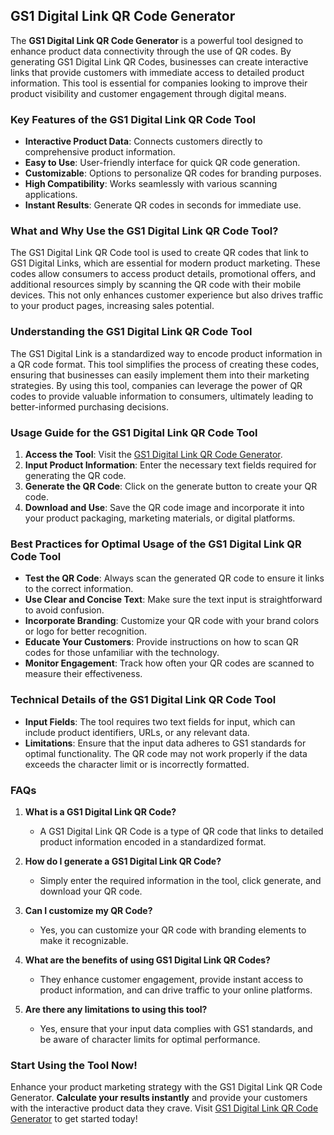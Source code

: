 ## GS1 Digital Link QR Code Generator

The **GS1 Digital Link QR Code Generator** is a powerful tool designed to enhance product data connectivity through the use of QR codes. By generating GS1 Digital Link QR Codes, businesses can create interactive links that provide customers with immediate access to detailed product information. This tool is essential for companies looking to improve their product visibility and customer engagement through digital means.

### Key Features of the GS1 Digital Link QR Code Tool

- **Interactive Product Data**: Connects customers directly to comprehensive product information.
- **Easy to Use**: User-friendly interface for quick QR code generation.
- **Customizable**: Options to personalize QR codes for branding purposes.
- **High Compatibility**: Works seamlessly with various scanning applications.
- **Instant Results**: Generate QR codes in seconds for immediate use.

### What and Why Use the GS1 Digital Link QR Code Tool?

The GS1 Digital Link QR Code tool is used to create QR codes that link to GS1 Digital Links, which are essential for modern product marketing. These codes allow consumers to access product details, promotional offers, and additional resources simply by scanning the QR code with their mobile devices. This not only enhances customer experience but also drives traffic to your product pages, increasing sales potential.

### Understanding the GS1 Digital Link QR Code Tool

The GS1 Digital Link is a standardized way to encode product information in a QR code format. This tool simplifies the process of creating these codes, ensuring that businesses can easily implement them into their marketing strategies. By using this tool, companies can leverage the power of QR codes to provide valuable information to consumers, ultimately leading to better-informed purchasing decisions.

### Usage Guide for the GS1 Digital Link QR Code Tool

1. **Access the Tool**: Visit the [GS1 Digital Link QR Code Generator](https://www.inayam.co/barcode/gs1dlqrcode).
2. **Input Product Information**: Enter the necessary text fields required for generating the QR code.
3. **Generate the QR Code**: Click on the generate button to create your QR code.
4. **Download and Use**: Save the QR code image and incorporate it into your product packaging, marketing materials, or digital platforms.

### Best Practices for Optimal Usage of the GS1 Digital Link QR Code Tool

- **Test the QR Code**: Always scan the generated QR code to ensure it links to the correct information.
- **Use Clear and Concise Text**: Make sure the text input is straightforward to avoid confusion.
- **Incorporate Branding**: Customize your QR code with your brand colors or logo for better recognition.
- **Educate Your Customers**: Provide instructions on how to scan QR codes for those unfamiliar with the technology.
- **Monitor Engagement**: Track how often your QR codes are scanned to measure their effectiveness.

### Technical Details of the GS1 Digital Link QR Code Tool

- **Input Fields**: The tool requires two text fields for input, which can include product identifiers, URLs, or any relevant data.
- **Limitations**: Ensure that the input data adheres to GS1 standards for optimal functionality. The QR code may not work properly if the data exceeds the character limit or is incorrectly formatted.

### FAQs

1. **What is a GS1 Digital Link QR Code?**
   - A GS1 Digital Link QR Code is a type of QR code that links to detailed product information encoded in a standardized format.

2. **How do I generate a GS1 Digital Link QR Code?**
   - Simply enter the required information in the tool, click generate, and download your QR code.

3. **Can I customize my QR Code?**
   - Yes, you can customize your QR code with branding elements to make it recognizable.

4. **What are the benefits of using GS1 Digital Link QR Codes?**
   - They enhance customer engagement, provide instant access to product information, and can drive traffic to your online platforms.

5. **Are there any limitations to using this tool?**
   - Yes, ensure that your input data complies with GS1 standards, and be aware of character limits for optimal performance.

### Start Using the Tool Now!

Enhance your product marketing strategy with the GS1 Digital Link QR Code Generator. **Calculate your results instantly** and provide your customers with the interactive product data they crave. Visit [GS1 Digital Link QR Code Generator](https://www.inayam.co/barcode/gs1dlqrcode) to get started today!